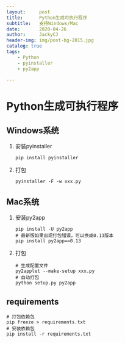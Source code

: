 ```yaml
---
layout:     post
title:      Python生成可执行程序
subtitle:   支持Windows/Mac
date:       2020-04-26
author:     JackyCJ
header-img: img/post-bg-2015.jpg
catalog: true
tags:
    - Python
    - pyinstaller
    - py2app

---
```



# Python生成可执行程序


## Windows系统

1. 安装pyinstaller
	
	```
	pip install pyinstaller
	```

2. 打包
	
	```
	pyinstaller -F -w xxx.py
	```

## Mac系统

1. 安装py2app
	
	```
	pip install -U py2app
	# 最新版如果出现打包错误，可以换成0.13版本
	pip install py2app==0.13
	```

2. 打包
	
	```
	# 生成配置文件
	py2applet --make-setup xxx.py
	# 自动打包
	python setup.py py2app
	```

## requirements

```
# 打包依赖包
pip freeze > requirements.txt
# 安装依赖包
pip install -r requirements.txt
```


